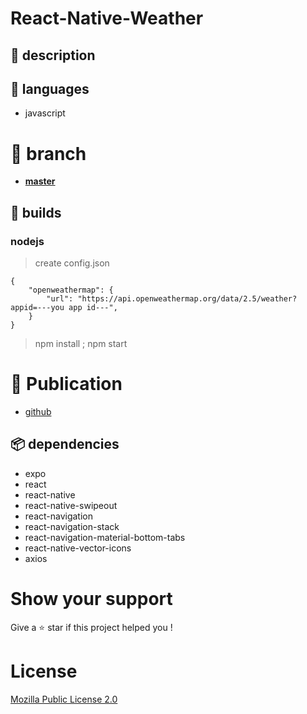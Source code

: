 # React-Native-Weather
## :book: description
## :floppy_disk: languages
- javascript
# :flags: branch
-  **[master](../../tree/master)**
## :hammer: builds
### nodejs
> create config.json
```
{
    "openweathermap": {
        "url": "https://api.openweathermap.org/data/2.5/weather?appid=---you app id---",
    }
}
```
> npm install ; npm start
# :calling: Publication
-  [github](https://github.com/gamegine/React-Native-Weather)
## :package: dependencies
- expo
- react
- react-native
- react-native-swipeout
- react-navigation
- react-navigation-stack
- react-navigation-material-bottom-tabs
- react-native-vector-icons
- axios
# Show your support
Give a :star: star if this project helped you !
# License
[Mozilla Public License 2.0](LICENSE)